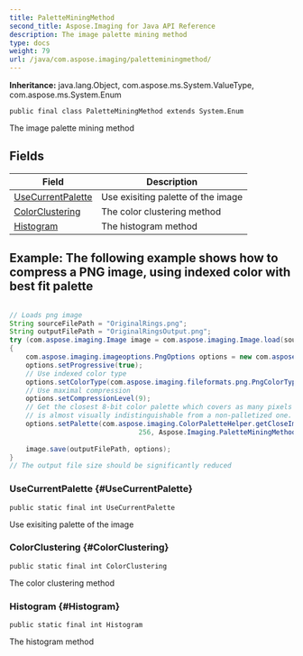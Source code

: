 ```yaml
---
title: PaletteMiningMethod
second_title: Aspose.Imaging for Java API Reference
description: The image palette mining method
type: docs
weight: 79
url: /java/com.aspose.imaging/paletteminingmethod/
---
```

**Inheritance:**
java.lang.Object, com.aspose.ms.System.ValueType, com.aspose.ms.System.Enum
```
public final class PaletteMiningMethod extends System.Enum
```

The image palette mining method
## Fields

| Field | Description |
| --- | --- |
| [UseCurrentPalette](#UseCurrentPalette) | Use exisiting palette of the image |
| [ColorClustering](#ColorClustering) | The color clustering method |
| [Histogram](#Histogram) | The histogram method |

## Example: The following example shows how to compress a PNG image, using indexed color with best fit palette

``` java

// Loads png image        
String sourceFilePath = "OriginalRings.png";
String outputFilePath = "OriginalRingsOutput.png";
try (com.aspose.imaging.Image image = com.aspose.imaging.Image.load(sourceFilePath))
{
    com.aspose.imaging.imageoptions.PngOptions options = new com.aspose.imaging.imageoptions.PngOptions();
    options.setProgressive(true);
    // Use indexed color type
    options.setColorType(com.aspose.imaging.fileformats.png.PngColorType.IndexedColor);
    // Use maximal compression
    options.setCompressionLevel(9);
    // Get the closest 8-bit color palette which covers as many pixels as possible, so that a palettized image
    // is almost visually indistinguishable from a non-palletized one.
    options.setPalette(com.aspose.imaging.ColorPaletteHelper.getCloseImagePalette((com.aspose.imaging.RasterImage)image, 
                                256, Aspose.Imaging.PaletteMiningMethod.Histogram));
                     
    image.save(outputFilePath, options);
}
// The output file size should be significantly reduced
```

### UseCurrentPalette {#UseCurrentPalette}
```
public static final int UseCurrentPalette
```


Use exisiting palette of the image

### ColorClustering {#ColorClustering}
```
public static final int ColorClustering
```


The color clustering method

### Histogram {#Histogram}
```
public static final int Histogram
```


The histogram method

